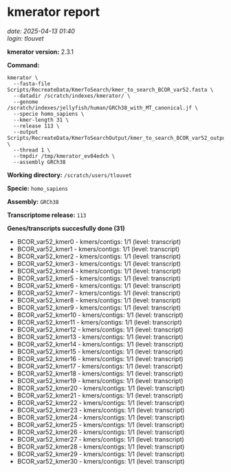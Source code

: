 # kmerator report
*date: 2025-04-13 01:40*  
*login: tlouvet*

**kmerator version:** 2.3.1

**Command:**

```
kmerator \
  --fasta-file Scripts/RecreateData/KmerToSearch/kmer_to_search_BCOR_var52.fasta \
  --datadir /scratch/indexes/kmerator/ \
  --genome /scratch/indexes/jellyfish/human/GRCh38_with_MT_canonical.jf \
  --specie homo_sapiens \
  --kmer-length 31 \
  --release 113 \
  --output Scripts/RecreateData/KmerToSearchOutput/kmer_to_search_BCOR_var52_output \
  --thread 1 \
  --tmpdir /tmp/kmerator_ev04edch \
  --assembly GRCh38
```

**Working directory:** `/scratch/users/tlouvet`

**Specie:** `homo_sapiens`

**Assembly:** `GRCh38`

**Transcriptome release:** `113`

**Genes/transcripts succesfully done (31)**

- BCOR_var52_kmer0 - kmers/contigs: 1/1 (level: transcript)
- BCOR_var52_kmer1 - kmers/contigs: 1/1 (level: transcript)
- BCOR_var52_kmer2 - kmers/contigs: 1/1 (level: transcript)
- BCOR_var52_kmer3 - kmers/contigs: 1/1 (level: transcript)
- BCOR_var52_kmer4 - kmers/contigs: 1/1 (level: transcript)
- BCOR_var52_kmer5 - kmers/contigs: 1/1 (level: transcript)
- BCOR_var52_kmer6 - kmers/contigs: 1/1 (level: transcript)
- BCOR_var52_kmer7 - kmers/contigs: 1/1 (level: transcript)
- BCOR_var52_kmer8 - kmers/contigs: 1/1 (level: transcript)
- BCOR_var52_kmer9 - kmers/contigs: 1/1 (level: transcript)
- BCOR_var52_kmer10 - kmers/contigs: 1/1 (level: transcript)
- BCOR_var52_kmer11 - kmers/contigs: 1/1 (level: transcript)
- BCOR_var52_kmer12 - kmers/contigs: 1/1 (level: transcript)
- BCOR_var52_kmer13 - kmers/contigs: 1/1 (level: transcript)
- BCOR_var52_kmer14 - kmers/contigs: 1/1 (level: transcript)
- BCOR_var52_kmer15 - kmers/contigs: 1/1 (level: transcript)
- BCOR_var52_kmer16 - kmers/contigs: 1/1 (level: transcript)
- BCOR_var52_kmer17 - kmers/contigs: 1/1 (level: transcript)
- BCOR_var52_kmer18 - kmers/contigs: 1/1 (level: transcript)
- BCOR_var52_kmer19 - kmers/contigs: 1/1 (level: transcript)
- BCOR_var52_kmer20 - kmers/contigs: 1/1 (level: transcript)
- BCOR_var52_kmer21 - kmers/contigs: 1/1 (level: transcript)
- BCOR_var52_kmer22 - kmers/contigs: 1/1 (level: transcript)
- BCOR_var52_kmer23 - kmers/contigs: 1/1 (level: transcript)
- BCOR_var52_kmer24 - kmers/contigs: 1/1 (level: transcript)
- BCOR_var52_kmer25 - kmers/contigs: 1/1 (level: transcript)
- BCOR_var52_kmer26 - kmers/contigs: 1/1 (level: transcript)
- BCOR_var52_kmer27 - kmers/contigs: 1/1 (level: transcript)
- BCOR_var52_kmer28 - kmers/contigs: 1/1 (level: transcript)
- BCOR_var52_kmer29 - kmers/contigs: 1/1 (level: transcript)
- BCOR_var52_kmer30 - kmers/contigs: 1/1 (level: transcript)
